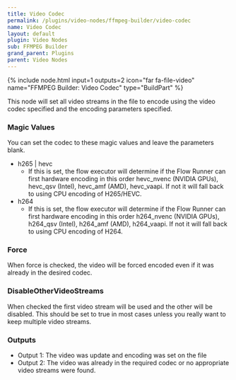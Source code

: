 ```yaml
---
title: Video Codec
permalink: /plugins/video-nodes/ffmpeg-builder/video-codec
name: Video Codec
layout: default
plugin: Video Nodes
sub: FFMPEG Builder
grand_parent: Plugins
parent: Video Nodes
---
```


{% include node.html input=1 outputs=2 icon="far fa-file-video" name="FFMPEG Builder: Video Codec" type="BuildPart" %}

This node will set all video streams in the file to encode using the video codec specified and the encoding parameters specified.

### Magic Values
You can set the codec to these magic values and leave the parameters blank.
* h265 | hevc
  * If this is set, the flow executor will determine if the Flow Runner can first hardware encoding in this order hevc_nvenc (NVIDIA GPUs), hevc_qsv (Intel), hevc_amf (AMD), hevc_vaapi.  If not it will fall back to using CPU encoding of H265/HEVC.
* h264
  *  If this is set, the flow executor will determine if the Flow Runner can first hardware encoding in this order h264_nvenc (NVIDIA GPUs), h264_qsv (Intel), h264_amf (AMD), h264_vaapi.  If not it will fall back to using CPU encoding of H264.

### Force
When force is checked, the video will be forced encoded even if it was already in the desired codec.

### DisableOtherVideoStreams
When checked the first video stream will be used and the other will be disabled.   This should be set to true in most cases unless you really want to keep multiple video streams.

### Outputs
* Output 1: The video was update and encoding was set on the file
* Output 2: The video was already in the required codec or no appropriate video streams were found.
